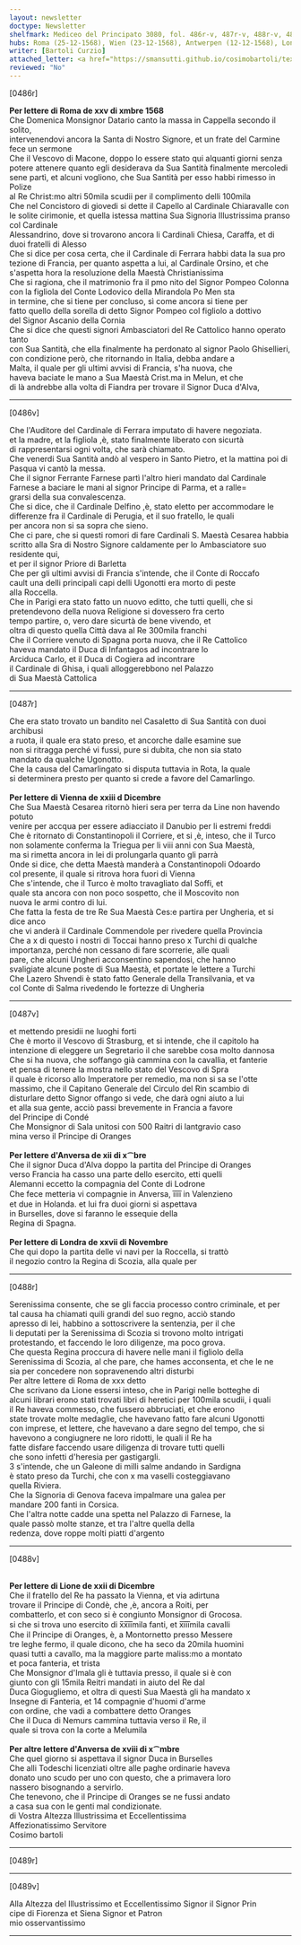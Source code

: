 ```yaml
---
layout: newsletter
doctype: Newsletter
shelfmark: Mediceo del Principato 3080, fol. 486r-v, 487r-v, 488r-v, 489r-v
hubs: Roma (25-12-1568), Wien (23-12-1568), Antwerpen (12-12-1568), London (27-11-1568), Lyon (22-12-1568), Antwerpen (18-12-1568)
writer: [Bartoli Curzio]
attached_letter: <a href="https://smansutti.github.io/cosimobartoli/texts/2979_054/">2979_054</a>
reviewed: "No"
---
```


[0486r]  
  
  
<strong>Per lettere di Roma de xxv di xmbre 1568</strong>  
Che Domenica Monsignor Datario canto la massa in Cappella secondo il solito,  
intervenendovi ancora la Santa di Nostro Signore, et un frate del Carmine fece un sermone  
Che il Vescovo di Macone, doppo lo essere stato qui alquanti giorni senza  
potere attenere quanto egli desiderava da Sua Santità finalmente mercoledi  
sene partì, et alcuni vogliono, che Sua Santità per esso habbi rimesso in Polize  
al Re Christ:mo altri 50mila scudii per il complimento delli 100mila  
Che nel Concistoro di giovedi si dette il Capello al Cardinale Chiaravalle con  
le solite cirimonie, et quella istessa mattina Sua Signoria Illustrissima pranso col Cardinale  
Alessandrino, dove si trovarono ancora li Cardinali Chiesa, Caraffa, et di  
duoi fratelli di Alesso  
Che si dice per cosa certa, che il Cardinale di Ferrara habbi data la sua pro  
tezione di Francia, per quanto aspetta a lui, al Cardinale Orsino, et che  
s'aspetta hora la resoluzione della Maestà Christianissima  
Che si ragiona, che il matrimonio fra il pmo nito del Signor Pompeo Colonna  
con la figliola del Conte Lodovico della Mirandola Po Men sta  
in termine, che si tiene per concluso, sì come ancora si tiene per  
fatto quello della sorella di detto Signor Pompeo col figliolo a dottivo  
del Signor Ascanio della Cornia  
Che si dice che questi signori Ambasciatori del Re Cattolico hanno operato tanto  
con Sua Santità, che ella finalmente ha perdonato al signor Paolo Ghisellieri,  
con condizione però, che ritornando in Italia, debba andare a  
Malta, il quale per gli ultimi avvisi di Francia, s'ha nuova, che  
haveva baciate le mano a Sua Maestà Crist.ma in Melun, et che  
di là andrebbe alla volta di Fiandra per trovare il Signor Duca d'Alva,  
  
---  

[0486v]  
  
  
Che l'Auditore del Cardinale di Ferrara imputato di havere negoziata.  
et la madre, et la figliola ,è, stato finalmente liberato con sicurtà  
di rappresentarsi ogni volta, che sarà chiamato.  
Che venerdi Sua Santità andò al vespero in Santo Pietro, et la mattina poi di  
Pasqua vi cantò la messa.  
Che il signor Ferrante Farnese partì l'altro hieri mandato dal Cardinale  
Farnese a baciare le mani al signor Principe di Parma, et a ralle=  
grarsi della sua convalescenza.  
Che si dice, che il Cardinale Delfino ,è, stato eletto per accommodare le  
differenze fra il Cardinale di Perugia, et il suo fratello, le quali  
per ancora non si sa sopra che sieno.  
Che ci pare, che si questi romori di fare Cardinali S. Maestà Cesarea habbia  
scritto alla Sra di Nostro Signore caldamente per lo Ambasciatore suo residente qui,  
et per il signor Priore di Barletta  
Che per gli ultimi avvisi di Francia s'intende, che il Conte di Roccafo  
cault una delli principali capi delli Ugonotti era morto di peste  
alla Roccella.  
Che in Parigi era stato fatto un nuovo editto, che tutti quelli, che si  
pretendevono della nuova Religione si dovessero fra certo  
tempo partire, o, vero dare sicurtà de bene vivendo, et  
oltra di questo quella Città dava al Re 300mila franchi  
Che il Corriere venuto di Spagna porta nuova, che il Re Cattolico  
haveva mandato il Duca di Infantagos ad incontrare lo  
Arciduca Carlo, et il Duca di Cogiera ad incontrare  
il Cardinale di Ghisa, i quali alloggerebbono nel Palazzo  
di Sua Maestà Cattolica  
  
---  

[0487r]  
  
  
Che era stato trovato un bandito nel Casaletto di Sua Santità con duoi archibusi  
a ruota, il quale era stato preso, et ancorche dalle esamine sue  
non si ritragga perché vi fussi, pure si dubita, che non sia stato  
mandato da qualche Ugonotto.  
Che la causa del Camarlingato si disputa tuttavia in Rota, la quale  
si determinera presto per quanto si crede a favore del Camarlingo.  
<br/><strong>Per lettere di Vienna de xxiii d Dicembre</strong>  
Che Sua Maestà Cesarea ritornò hieri sera per terra da Line non havendo potuto  
venire per accqua per essere adiacciato il Danubio per li estremi freddi  
Che è ritornato di Constantinopoli il Corriere, et si ,è, inteso, che il Turco  
non solamente conferma la Triegua per li viii anni con Sua Maestà,  
ma si rimetta ancora in lei di prolungarla quanto gli parrà  
Onde si dice, che detta Maestà manderà a Constantinopoli Odoardo  
col presente, il quale si ritrova hora fuori di Vienna  
Che s'intende, che il Turco è molto travagliato dal Soffi, et  
quale sta ancora con non poco sospetto, che il Moscovito non  
nuova le armi contro di lui.  
Che fatta la festa de tre Re Sua Maestà Ces:e partira per Ungheria, et si dice anco  
che vi anderà il Cardinale Commendole per rivedere quella Provincia  
Che a x di questo i nostri di Toccai hanno preso x Turchi di qualche  
importanza, perché non cessano di fare scorrerie, alle quali  
pare, che alcuni Ungheri acconsentino sapendosi, che hanno  
svaligiate alcune poste di Sua Maestà, et portate le lettere a Turchi  
Che Lazero Shvendi è stato fatto Generale della Transilvania, et va  
col Conte di Salma rivedendo le fortezze di Ungheria  
  
---  

[0487v]  
  
  
et mettendo presidii ne luoghi forti  
Che è morto il Vescovo di Strasburg, et si intende, che il capitolo ha  
intenzione di eleggere un Segretario il che sarebbe cosa molto dannosa  
Che si ha nuova, che soffango già cammina con la cavallia, et fanterie  
et pensa di tenere la mostra nello stato del Vescovo di Spra  
il quale è ricorso allo Imperatore per remedio, ma non si sa se l'otte  
massimo, che il Capitano Generale del Circulo del Rin scambio di  
disturlare detto Signor offango si vede, che darà ogni aiuto a lui  
et alla sua gente, acciò passi brevemente in Francia a favore  
del Principe di Condé  
Che Monsignor di Sala unitosi con 500 Raitri di lantgravio caso  
mina verso il Principe di Oranges  
<br/><strong>Per lettere d'Anversa de xii di x⁀bre</strong>  
Che il signor Duca d'Alva doppo la partita del Principe di Oranges  
verso Francia ha casso una parte dello esercito, etti quelli  
Alemanni eccetto la compagnia del Conte di Lodrone  
Che fece metteria vi compagnie in Anversa, i̅i̅i̅i̅ in Valenzieno  
et due in Holanda. et lui fra duoi giorni si aspettava  
in Burselles, dove si faranno le essequie della  
Regina di Spagna.  
<br/><strong>Per lettere di Londra de xxvii di Novembre</strong>  
Che qui dopo la partita delle vi navi per la Roccella, si trattò  
il negozio contro la Regina di Scozia, alla quale per  
  
---  

[0488r]  
  
  
Serenissima consente, che se gli faccia processo contro criminale, et per  
tal causa ha chiamati quili grandi del suo regno, acciò stando  
apresso di lei, habbino a sottoscrivere la sentenzia, per il che  
li deputati per la Serenissima di Scozia si trovono molto intrigati  
protestando, et faccendo le loro diligenze, ma poco grova.  
Che questa Regina proccura di havere nelle mani il figliolo della  
Serenissima di Scozia, al che pare, che hames acconsenta, et che le ne  
sia per concedere non sopravenendo altri disturbi  
Per altre lettere di Roma de xxx detto  
Che scrivano da Lione essersi inteso, che in Parigi nelle botteghe di  
alcuni librari erono stati trovati libri di heretici per 100mila scudii, i quali  
il Re haveva commesso, che fussero abbruciati, et che erono  
state trovate molte medaglie, che havevano fatto fare alcuni Ugonotti  
con imprese, et lettere, che havevano a dare segno del tempo, che si  
havevono a congiugnere ne loro ridotti, le quali il Re ha  
fatte disfare faccendo usare diligenza di trovare tutti quelli  
che sono infetti d'heresia per gastigargli.  
3 s'intende, che un Galeone di milli salme andando in Sardigna  
è stato preso da Turchi, che con x ma vaselli costeggiavano  
quella Riviera.  
Che la Signoria di Genova faceva impalmare una galea per  
mandare 200 fanti in Corsica.  
Che l'altra notte cadde una spetta nel Palazzo di Farnese, la  
quale passò molte stanze, et tra l'altre quella della  
redenza, dove roppe molti piatti d'argento  
  
---  

[0488v]  
  
  
<br/><strong>Per lettere di Lione de xxii di Dicembre</strong>  
Che il fratello del Re ha passato la Vienna, et via adirtuna  
trovare il Principe di Condè, che ,è, ancora a Roiti, per  
combatterlo, et con seco si è congiunto Monsignor di Grocosa.  
si che si trova uno esercito di x̅x̅i̅i̅mila fanti, et x̅i̅i̅i̅mila cavalli  
Che il Principe di Oranges, è, a Montornetto presso Messere  
tre leghe fermo, il quale dicono, che ha seco da 20mila huomini  
quasi tutti a cavallo, ma la maggiore parte maliss:mo a montato  
et poca fanteria, et trista  
Che Monsignor d'Imala gli è tuttavia presso, il quale si è con  
giunto con gli 15mila Reitri mandati in aiuto del Re dal  
Duca Giogugliemo, et oltra di questi Sua Maestà gli ha mandato x  
Insegne di Fanteria, et 14 compagnie d'huomi d'arme  
con ordine, che vadi a combattere detto Oranges  
Che il Duca di Nemurs cammina tuttavia verso il Re, il  
quale si trova con la corte a Melumila  
<br/><strong>Per altre lettere d'Anversa de xviii di x⁀mbre</strong>  
Che quel giorno si aspettava il signor Duca in Burselles  
Che alli Todeschi licenziati oltre alle paghe ordinarie haveva  
donato uno scudo per uno con questo, che a primavera loro  
nassero bisognando a servirlo.  
Che tenevono, che il Principe di Oranges se ne fussi andato  
a casa sua con le genti mal condizionate.  
di Vostra Altezza Illustrissima et Eccellentissima  
Affezionatissimo Servitore  
Cosimo bartoli  
  
---  

[0489r]  
  
  
  
---  

[0489v]  
  
  
Alla Altezza del Illustrissimo et Eccellentissimo Signor il Signor Prin  
cipe di Fiorenza et Siena Signor et Patron  
mio osservantissimo  
  
---  


